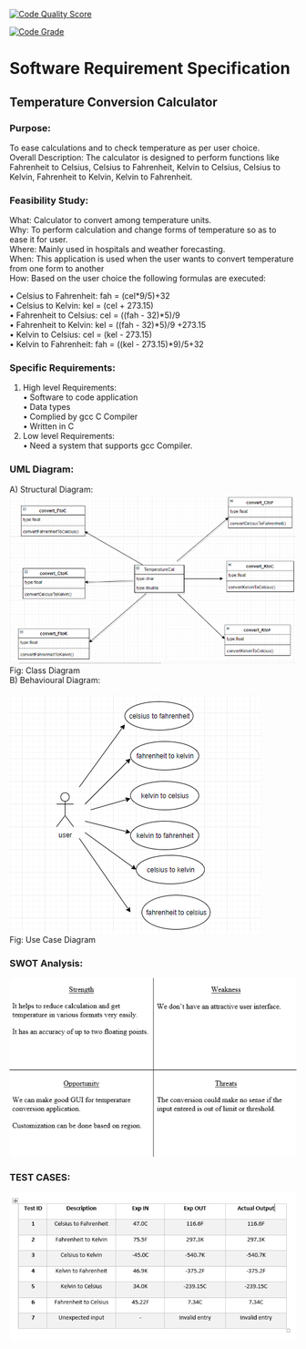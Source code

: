 [![Code Quality Score](https://www.code-inspector.com/project/18978/score/svg)](https://frontend.code-inspector.com/public/project/18978/Team1_Temperature_Conversion_Calculator/dashboard)

[![Code Grade](https://www.code-inspector.com/project/18978/status/svg)](https://frontend.code-inspector.com/public/project/18978/Team1_Temperature_Conversion_Calculator/dashboard)

# Software Requirement Specification<br />
## Temperature Conversion Calculator<br />
### Purpose:
To ease calculations and to check temperature as per user choice.<br />
Overall Description: The calculator is designed to perform functions like Fahrenheit to Celsius,
Celsius to Fahrenheit, Kelvin to Celsius, Celsius to Kelvin, Fahrenheit to Kelvin, Kelvin to Fahrenheit.<br />
### Feasibility Study: <br />
What: Calculator to convert among temperature units.<br />
Why: To perform calculation and change forms of temperature so as to ease it for user.<br />
Where: Mainly used in hospitals and weather forecasting.<br />
When: This application is used when the user wants to convert temperature from one form to another <br />
How: Based on the user choice the following formulas are executed:<br />

•	Celsius to Fahrenheit: fah = (cel*9/5)+32<br />
•	Celsius to Kelvin: kel = (cel + 273.15)<br />
•	Fahrenheit to Celsius: cel = ((fah - 32)*5)/9<br />
•	Fahrenheit to Kelvin: kel = ((fah - 32)*5)/9 +273.15<br />
•	Kelvin to Celsius: cel = (kel - 273.15)<br />
•	Kelvin to Fahrenheit: fah = ((kel - 273.15)*9)/5+32<br />
             
### Specific Requirements:<br />
1)	High level Requirements: <br />
•	Software to code application<br />
•	Data types<br />
•	Complied by gcc C Compiler<br />
•	Written in C<br />
2)	Low level Requirements:<br />
•	Need a system that supports gcc Compiler.<br />


### UML Diagram:<br />
A)	Structural Diagram:<br />
     ![Alt Text](https://github.com/VinayakAlagwadi/Team1_Temperature_Conversion_Calculator/blob/main/img/temp.png)<br />
       Fig: Class Diagram<br />
B)	Behavioural Diagram:    <br />              
![Alt Text](https://github.com/VinayakAlagwadi/Team1_Temperature_Conversion_Calculator/blob/main/img/uscase1.png)<br />
Fig: Use Case Diagram<br />


### SWOT Analysis: <br />
   ![Alt Text](https://github.com/VinayakAlagwadi/Team1_Temperature_Conversion_Calculator/blob/main/img/Screenshot%20(2).png)<br />
 
### TEST CASES: <br />
![Alt Text](https://github.com/VinayakAlagwadi/Team1_Temperature_Conversion_Calculator/blob/main/img/test%20cases2.PNG)
     


